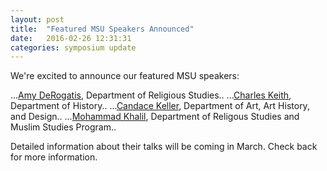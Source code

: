 ```yaml
---
layout: post
title:  "Featured MSU Speakers Announced"
date:   2016-02-26 12:31:31
categories: symposium update
---
```

We're excited to announce our featured MSU speakers:

...[Amy DeRogatis](http://religiousstudies.msu.edu/faculty/amy-derogatis/), Department of Religious Studies..
...[Charles Keith](http://history.msu.edu/people/faculty/charles-keith/), Department of History..
...[Candace Keller](http://www.art.msu.edu/profile/keller), Department of Art, Art History, and Design..
...[Mohammad Khalil](http://religiousstudies.msu.edu/faculty/mohammed-khalil/), Department of Religous Studies and Muslim Studies Program..
 
Detailed information about their talks will be coming in March. Check back for more information.
